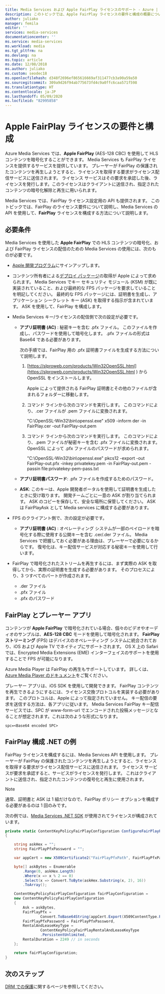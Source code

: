 ```yaml
---
title: Media Services および Apple FairPlay ライセンスのサポート - Azure | Microsoft Docs
description: このトピックでは、Apple FairPlay ライセンスの要件と構成の概要について説明します。
author: juliako
manager: femila
editor: ''
services: media-services
documentationcenter: ''
ms.service: media-services
ms.workload: media
ms.tgt_pltfrm: na
ms.devlang: na
ms.topic: article
ms.date: 12/08/2018
ms.author: juliako
ms.custom: seodec18
ms.openlocfilehash: d348f2696ef865616669af311477cb3a90a59a50
ms.sourcegitcommit: 309a9d26f94ab775673fd4c9a0ffc6caa571f598
ms.translationtype: HT
ms.contentlocale: ja-JP
ms.lasthandoff: 05/09/2020
ms.locfileid: "82995858"
---
```

# <a name="apple-fairplay-license-requirements-and-configuration"></a>Apple FairPlay ライセンスの要件と構成 

Azure Media Services では、**Apple FairPlay** (AES-128 CBC) を使用して HLS コンテンツを暗号化することができます。 Media Services も FairPlay ライセンスを提供するサービスを提供しています。 プレーヤーが FairPlay の保護されたコンテンツを再生しようとすると、ライセンスを取得する要求がライセンス配信サービスに送信されます。 ライセンス サービスはその要求を承認した後、ライセンスを発行します。このライセンスはクライアントに送信され、指定されたコンテンツの暗号化解除と再生に用いられます。

Media Services では、FairPlay ライセンス設定用の API も提供されます。 このトピックでは、FairPlay のライセンス要件について説明し、Media Services の API を使用して、**FairPlay** ライセンスを構成する方法について説明します。 

## <a name="requirements"></a>必要条件

Media Services を使用した **Apple FairPlay** での HLS コンテンツの暗号化、および FairPlay ライセンスの配信のための Media Services の使用には、次のものが必要です。

* [Apple 開発プログラム](https://developer.apple.com/)にサインアップします。
* コンテンツ所有者による[デプロイ パッケージ](https://developer.apple.com/contact/fps/)の取得が Apple によって求められます。 Media Services でキー セキュリティ モジュール (KSM) が既に実装されていること、および最終的な FPS パッケージを要求していることを明記してください。 最終的な FPS パッケージには、証明書を生成し、アプリケーション シークレット キー (ASK) を取得する指示が含まれています。 ASK を使用して、FairPlay を構成します。
* Media Services キー/ライセンスの配信側で次の設定が必要です。

    * **アプリ証明書 (AC)** : 秘密キーを含む .pfx ファイル。 このファイルを作成し、パスワードを使用して暗号化します。 .pfx ファイルの形式は Base64 である必要があります。

        次の手順では、FairPlay 用の .pfx 証明書ファイルを生成する方法について説明します。

        1. [https://slproweb.com/products/Win32OpenSSL.html](https://slproweb.com/products/Win32OpenSSL.html ) から OpenSSL をインストールします。

            Apple によって提供される FairPlay 証明書とその他のファイルが含まれるフォルダーに移動します。
        2. コマンド ラインから次のコマンドを実行します。 このコマンドにより、.cer ファイルが .pem ファイルに変換されます。

            "C:\OpenSSL-Win32\bin\openssl.exe" x509 -inform der -in FairPlay.cer -out FairPlay-out.pem
        3. コマンド ラインから次のコマンドを実行します。 このコマンドにより、.pem ファイルが秘密キーを含む .pfx ファイルに変換されます。 OpenSSL によって .pfx ファイルのパスワードが求められます。

            "C:\OpenSSL-Win32\bin\openssl.exe" pkcs12 -export -out FairPlay-out.pfx -inkey privatekey.pem -in FairPlay-out.pem -passin file:privatekey-pem-pass.txt
            
    * **アプリ証明書パスワード**: .pfx ファイルを作成するためのパスワード。
    * **ASK**: このキーは、Apple 開発者ポータルを使用して証明書を生成したときに受け取ります。 開発チームごとに一意の ASK が割り当てられます。 ASK のコピーを保存して、安全な場所に保管してください。 ASK は FairPlayAsk として Media services に構成する必要があります。
    
* FPS のクライアント側で、次の設定が必要です。

  * **アプリ証明書 (AC)** : オペレーティング システムが一部のペイロードを暗号化する際に使用する公開キーを含む .cer/.der ファイル。 Media Services で把握しておく必要がある理由は、プレーヤーで必要になるからです。 復号化は、キー配信サービスが対応する秘密キーを使用して行います。

* FairPlay で暗号化されたストリームを再生するには、まず実際の ASK を取得してから、実際の証明書を生成する必要があります。 そのプロセスにより、3 つすべてのパートが作成されます。

  * .der ファイル
  * .pfx ファイル
  * .pfx のパスワード

## <a name="fairplay-and-player-apps"></a>FairPlay とプレーヤー アプリ

コンテンツが **Apple FairPlay** で暗号化されている場合、個々のビデオやオーディオのサンプルは、**AES-128 CBC** モードを使用して暗号化されます。 **FairPlay ストリーミング** (FPS) はデバイスのオペレーティング システムに統合されており、iOS および Apple TV でネイティブにサポートされます。 OS X 上の Safari では、Encrypted Media Extensions (EME) インターフェイスのサポートを使用することで FPS が可能になります。

Azure Media Player は FairPlay の再生もサポートしています。 詳しくは、[Azure Media Player のドキュメント](https://amp.azure.net/libs/amp/latest/docs/index.html)をご覧ください。

プレーヤー アプリは、iOS SDK を使用して開発できます。 FairPlay コンテンツを再生できるようにするには、ライセンス交換プロトコルを実装する必要があります。 このプロトコルは、Apple によって指定されていません。 キー配信の要求を送信する方法は、各アプリに従います。 Media Services FairPlay キー配信サービスでは、SPC が www-form-url でエンコードされた投稿メッセージとなることが想定されます。これは次のような形式になります。

```
spc=<Base64 encoded SPC>
```

## <a name="fairplay-configuration-net-example"></a>FairPlay 構成 .NET の例

FairPlay ライセンスを構成するには、Media Services API を使用します。 プレーヤーが FairPlay の保護されたコンテンツを再生しようとすると、ライセンスを取得する要求がライセンス配信サービスに送信されます。 ライセンス サービスが要求を承認すると、サービスがライセンスを発行します。 これはクライアントに送信され、指定されたコンテンツの復号化と再生に使用されます。

> [!NOTE]
> 通常、証明書と ASK は 1 組だけなので、FairPlay ポリシー オプションを構成する必要があるのは 1 回のみです。

次の例では、[Media Services .NET SDK](https://docs.microsoft.com/dotnet/api/microsoft.azure.management.media.models?view=azure-dotnet) が使用されてライセンスが構成されています。

```csharp
private static ContentKeyPolicyFairPlayConfiguration ConfigureFairPlayPolicyOptions()
{

    string askHex = "";
    string FairPlayPfxPassword = "";

    var appCert = new X509Certificate2("FairPlayPfxPath", FairPlayPfxPassword, X509KeyStorageFlags.Exportable);

    byte[] askBytes = Enumerable
        .Range(0, askHex.Length)
        .Where(x => x % 2 == 0)
        .Select(x => Convert.ToByte(askHex.Substring(x, 2), 16))
        .ToArray();

    ContentKeyPolicyFairPlayConfiguration fairPlayConfiguration =
    new ContentKeyPolicyFairPlayConfiguration
    {
        Ask = askBytes,
        FairPlayPfx =
                Convert.ToBase64String(appCert.Export(X509ContentType.Pfx, FairPlayPfxPassword)),
        FairPlayPfxPassword = FairPlayPfxPassword,
        RentalAndLeaseKeyType =
                ContentKeyPolicyFairPlayRentalAndLeaseKeyType
                .PersistentUnlimited,
        RentalDuration = 2249 // in seconds
    };

    return fairPlayConfiguration;
}
```

## <a name="next-steps"></a>次のステップ

[DRM での保護](protect-with-drm.md)に関するページを参照してください。
